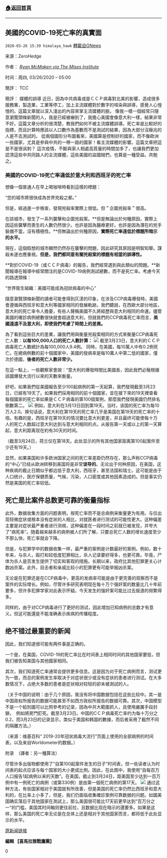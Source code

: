 ###  [:house:返回首頁](https://github.com/ourhimalayas/txt)
---

## 美國的COVID-19死亡率的真實面
`2020-03-26 15:39 himalaya_hawk` [轉載自GNews](https://gnews.org/zh-hant/153610/)

来源：ZeroHedge

作者： [*Ryan McMaken via The Mises Institute*](https://mises.org/wire/uss-covid-19-death-rate-far-below-rates-italy-and-spain)

时间：周四, 03/26/2020 – 05:00

簡評： TCC

簡評： 媒體的誤導 近日，因為中共病毒或是ＣＣＰ病毒對北美的影響，造成很多服務業，製造業，工業等停工，加上主流媒體對於數字的喧染與誤導，感覺人心惶惶的。這篇文章就以深入淺出的內容來掌主流媒體的臉。 像我一樣一個經常只隨意瀏覽頭條新聞的人，我是已經被嚇到了，我擔心美國會像意大利一樣，結果非常不好。這篇文章分析的很清楚，教我們如何不被主流媒體誤導。死亡率是比較好的指標，而且計算時應該以人口數作為基數而不是測試的結果，因為大部分沒癥兆的人是不去測試的。 從兩個圖形分布圖看來，美國算是控制好的國家，而不像歐洲一些國家，尤其是參與中共的一帶一路的國家！看主流媒體的影響。這篇文章把這是不是很讽刺？ 這次疫情，不斷與家人相處高質量的時間加多了，也讓我們更加認清這些中共同路人的主流媒體，這些美國的盜國賊們，也算是一種受益。共勉之。

### **美國的COVID-19死亡率遠低於意大利和西班牙的死亡率**

想像一個普通人在早上喝咖啡時看到這樣的標題：

“您的城市將很快成為世界兇殺之都。”

但是，經過進一步檢查，發現兇殺率實際上很低。但＂企圖兇殺率＂很高。

在該城市，發生了一系列襲擊和企圖兇殺案。**但是無論出於何種原因，實際上因這些襲擊而喪生的人數仍然很少。也許是因為醫療更好。也許是因為潛在的兇手裝備不當，沒有積極性。**但無論出於何種原因，**實際死亡率遠低於標題所暗示的水平。**

現在，這個假想的城市顯然仍然存在襲擊的問題，因此研究其原因是明智知舉。謀殺未遂也應重視。**但是，我們都同意有關兇殺案的標題有相當的誤導性。**

**對於COVID-19（或ＣＣＰ病毒）的報告，我們經常遇到與此類似的問題。**新聞報導在報導中經常關注的是COVID-19病例測試總數，而不是死亡率。考慮今天的路透頭條：

“世界衛生組織：美國可能成為冠狀病毒的中心”

隨意瀏覽頭條新聞的讀者可能會得到仄漾的印象，在涉及CCP病毒爆發時，美國會遵循與西班牙和意大利等國家相同的發展軌跡。我們聽說，在西歐大部分地區，意大利的死亡率令人擔憂，有些人聲稱美國不久將經歷與意大利相同的命運。儘管美國的確診病例總數很快就會超過意大利，但就我們的CCP病毒死亡率而言，**美國遠遠不及意大利，即使我們考慮了時間上的差異。**

為了看到這些巨大的差異，讓我們用與衡量兇殺案相同的方式來衡量CCP病毒死亡人數：**以每100,000人口的死亡人數計算：**
![](https://s3-ap-northeast-1.amazonaws.com/news.guo.offload.media/wp-content/uploads/2020/03/26145731/1-1-71.jpg) 截至3月23日，意大利的ＣＣＰ病毒死亡人數總計為每100,000人9.4例。 
同時，在美國，每10萬人中有0.2例死亡。在總病例數的前十個國家中，美國的發病率是每10萬人中第二低的國家，僅次於德國，**後者的死亡人數非常少。**

在這一點上，一些觀察家會說：“意大利的爆發時間比美國長，因此我們必鬚根據該國爆發大流行以來的天數來衡量。

好吧，如果我們從美國報告至少100起病例的第一天起算，我們發現截至3月23日，已經有19天了。如果我們採用相同的前十個國家，並在接下來的19天裡查看每個國家的死亡率如果是ＣＣＰ病毒的第100個案例，那麼我們發現美國仍然排名倒數第二。
![](https://s3-ap-northeast-1.amazonaws.com/news.guo.offload.media/wp-content/uploads/2020/03/26152238/2-4-39.jpg)
例如，意大利在3月13日回到第19天。当时，该国的死亡率为每10万人2.0。换句话说，意大利在第19天的死亡率几乎是美国在第19天的死亡率的十倍。有趣的是，西班牙在第19天的情况要比意大利更差，并且最终可能使每十万人的死亡人数超过意大利达到与意大利相同的点。从报告第一天或以上的第一天算起，意大利距离现在約有30天的时间。

（截至3月24日，荷兰仅在第18天。此处显示的所有其他国家距离第100起案件至少还有19天。）

显然，如果美国和许多欧洲国家之间的死亡率差距仍然存在，那么声称CCP病毒的“中心”已经从欧洲转移到美国将是非常**误导的**。无论出于何种原因，在美国，这种疾病的截止日期似乎都远低于意大利，西班牙，甚至法国和瑞士。这可能是由于人口统计，医疗保健质量，气候，污染，人口密度或其他因素造成的。但是事实仍然是美国的死亡率较低。

## **死亡是比案件总数更可靠的衡量指标**

此外，数据收集方面的问题表明，按死亡率而不是总病例来衡量更为有用。与仅出现轻微症状或根本没有症状的人相比，对就医者进行测试的可能性更大。这种偏差主要是对症状最严重者进行测視，这种偏差在一段时间之前就已被发现，并夸大了“病死率”。随着越来越多的病例被人们所了解，只要总死亡人数的增长速度至少不那么快，死亡率就会下降。

但是，与犯罪学中的数据收集一样，最严重的案例是计数最好的案例。例如，数十年来，与杀人，殴打和较低度犯罪相比，杀人记录要好得多，也更可靠。毕竟，尸体为杀人是否发生提供了切实和客观的措施。长期以来，政府比其他犯罪更关心计数凶杀案。此外，目击者和亲戚比较小的犯罪更有可能举报凶杀案。

无论是在犯罪还是在CCP病毒中，更高的发病率可能是由于更完善的观察而不是案件的实际增长。例如，尽管许多研究表明现在每十万个强奸案的数量比几十年前要多，但许多犯罪学家对此表示怀疑。今天发生的强奸案可能比过去报道的频繁得多。

同样的，由于对CCP病毒进行了更好的测试，因此增加已知病例的总数才有意义。但这可能還是不能准确表示疾病的传播程度。

## **绝不错过最重要的新闻**

因此，我们知道很可能有两件事是正确的。

一个是，在美国，COVID-19的死亡率比在时间表上相同时间的其他国家要低，但我们被告知美国与其他國家相同。

其次，我们知道死亡率通常会提供更多信息。这是因为对于死亡病例而言，测试更为一致，而总的案例发生率取决于对症状很少或没有症状的患者进行测试。在大多数情况下，占绝大多数的患者是症状相对较轻的卻未被測試的人。

（关于中国的说明：由于几个原因，我没有将中国数据包括在这些比较中。其一是中国政权所报告的数据可能甚至不如西方政权所报告的数据可靠。其次，中国模型不是一个給別國可以比照參考的记录，因為中共大範圍抓人，且使用嚴厲手段封鎖，　例如將房門釘死。截至3月23日。中国的CＣＰ病毒死亡率约为每十万分之0.2，而3月23日的记录显示，类似于美国和韩国的數據，而后者采用了截然不同的隔離方法。）

（来源：维基百科“ 2019-20年冠状病毒大流行”页面上使用的全部病例的时间表，以及来自Worldometer的数据。）

附录　（譯者：另一種算法）

尽管许多出版物都使用了“自第100起案件发生的日子”时间表，但一些读者认为时间表的起点应该与每个国家的大小更成比例。因此，在此图中，我使用“自每百万人口报告1起病例以来的天数”。在美国，截止到3月24日，距美国至少达到一百万例中有一例死亡的病例（或第330例）是由第一個死亡病例的第17天。
![](https://s3-ap-northeast-1.amazonaws.com/news.guo.offload.media/wp-content/uploads/2020/03/26153123/3-68.jpg)
通过这种方法，有些国家相对于美国就有所改善，但是美国的死亡率仍然比西班牙和意大利的，在比率上小多了，但是，我们仍面临收集確診案例可靠数据的问题。如國美国确实落后于其他国家在測試上，那么美国很可能比17天前更早达到“百万分之一”的门槛，美国其时间軸则更往前拉，且数据比现在暗示的還要多。如果是这样，那么美国的死亡率无论是在总体上还是相对于其他国家而言，都将低于此处显示的水平。

[原新闻链接](https://www.zerohedge.com/geopolitical/usas-covid-19-death-rate-far-below-rates-italy-spain)

**編輯 【喜馬拉雅戰鷹團】**

0
